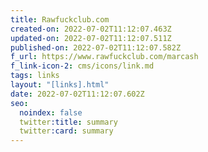 ```yaml
---
title: Rawfuckclub.com
created-on: 2022-07-02T11:12:07.463Z
updated-on: 2022-07-02T11:12:07.511Z
published-on: 2022-07-02T11:12:07.582Z
f_url: https://www.rawfuckclub.com/marcash
f_link-icon-2: cms/icons/link.md
tags: links
layout: "[links].html"
date: 2022-07-02T11:12:07.602Z
seo:
  noindex: false
  twitter:title: summary
  twitter:card: summary
---
```

